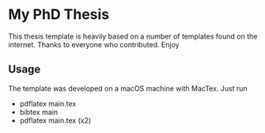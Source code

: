 # My PhD Thesis 

This thesis template is heavily based on a number of templates found on the 
internet. Thanks to everyone who contributed. Enjoy

## Usage
The template was developed on a macOS machine with MacTex. 
Just run 
 - pdflatex main.tex 
 - bibtex main
 - pdflatex main.tex (x2)
 
